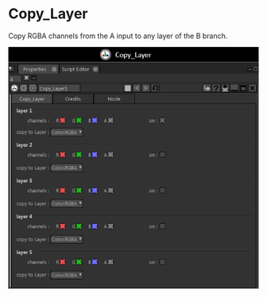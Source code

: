 # Copy_Layer

Copy RGBA channels from the A input to any layer of the B branch.


![Screenshot](Copy_Layer_snap.png)